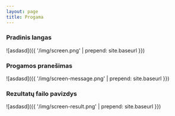 ```yaml
---
layout: page
title: Progama
---
```


### Pradinis langas

![asdasd]({{ '/img/screen.png' | prepend: site.baseurl }})

### Progamos pranešimas

![asdasd]({{ '/img/screen-message.png' | prepend: site.baseurl }})

### Rezultatų failo pavizdys

![asdasd]({{ '/img/screen-result.png' | prepend: site.baseurl }})